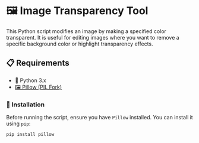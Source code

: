 # 🖼️ Image Transparency Tool

This Python script modifies an image by making a specified color transparent. It is useful for editing images where you want to remove a specific background color or highlight transparency effects.

## 📋 Requirements

- 🐍 Python 3.x
- [🖼️ Pillow (PIL Fork)](https://pypi.org/project/Pillow/)

### 🔧 Installation

Before running the script, ensure you have `Pillow` installed. You can install it using `pip`:

```bash
pip install pillow
